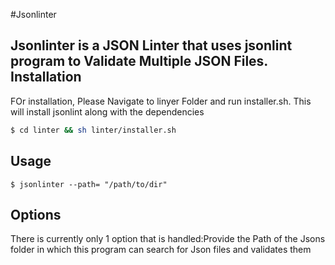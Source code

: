 #Jsonlinter

Jsonlinter  is a JSON Linter that uses jsonlint program to Validate Multiple  JSON Files.
Installation
------------

FOr installation, Please Navigate to linyer Folder and run installer.sh. This will install jsonlint along with the dependencies

```bash
$ cd linter && sh linter/installer.sh
```


Usage
-----
```
$ jsonlinter --path= "/path/to/dir"
```


Options
-------

There is currently only 1 option that is handled:Provide the Path of the Jsons folder in which this program can search for Json files and validates them 


